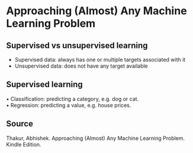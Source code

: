 # Approaching (Almost) Any Machine Learning Problem

## Supervised vs unsupervised learning

* Supervised data: always has one or multiple targets associated with it
* Unsupervised data: does not have any target available

## Supervised learning
• Classification: predicting a category, e.g. dog or cat.  
• Regression: predicting a value, e.g. house prices. 


## Source
Thakur, Abhishek. Approaching (Almost) Any Machine Learning Problem. Kindle Edition. 